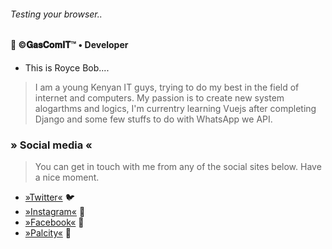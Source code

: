 ###### _Testing your browser.._
#### 🚀 ©𝐆𝐚𝐬𝐂𝐨𝐦𝐈𝐓™ • Developer
- This is Royce Bob....
> I am a young Kenyan IT guys, trying to do my best in the field of internet and computers. My passion is to create new system alogarthms and logics, I'm currentry learning Vuejs after completing Django and some few stuffs to do with WhatsApp we API.

### » Social media « 
> You can get in touch with me from any of the social sites below. Have a nice moment.
- [»Twitter«](https://twitter.com/roycebobwillie) 🐦
- [»Instagram«](https://instagram.com/roycebobelwillie) 📸
- [»Facebook«](https://facebook.com/royce.bob) 🏸
- [»Palcity«](https://palcity.com/royce.bob) 💒
